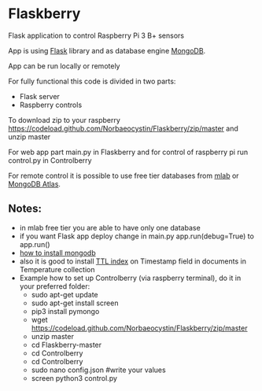# Flaskberry
Flask application to control Raspberry Pi 3 B+ sensors

App is using [Flask](http://flask.pocoo.org/) library and as database engine [MongoDB](https://www.mongodb.com/).

App can be run locally or remotely

For fully functional this code is divided in two parts: 
  * Flask server
  * Raspberry controls
  
 To download zip to your raspberry https://codeload.github.com/Norbaeocystin/Flaskberry/zip/master
 and unzip master
 
 For web app part main.py in Flaskberry and for control of raspberry pi run control.py in Controlberry
 
 For remote control it is possible to use free tier databases from [mlab](https://mlab.com/) or [MongoDB Atlas](https://www.mongodb.com/cloud/atlas).
 
 ## Notes:
   * in mlab free tier you are able to have only one database
   * if you want Flask app deploy change in main.py app.run(debug=True) to app.run()
   * [how to install mongodb](https://docs.mongodb.com/manual/installation/)
   * also it is good to install [TTL index](https://docs.mongodb.com/manual/core/index-ttl/) on Timestamp field in documents in Temperature collection
   * Example how to set up Controlberry (via raspberry terminal), do it in your preferred folder:
     * sudo apt-get update
     * sudo apt-get install screen
     * pip3 install pymongo
     * wget https://codeload.github.com/Norbaeocystin/Flaskberry/zip/master
     * unzip master
     * cd Flaskberry-master
     * cd Controlberry
     * cd Controlberry
     * sudo nano config.json #write your values
     * screen python3 control.py
		   
		   
